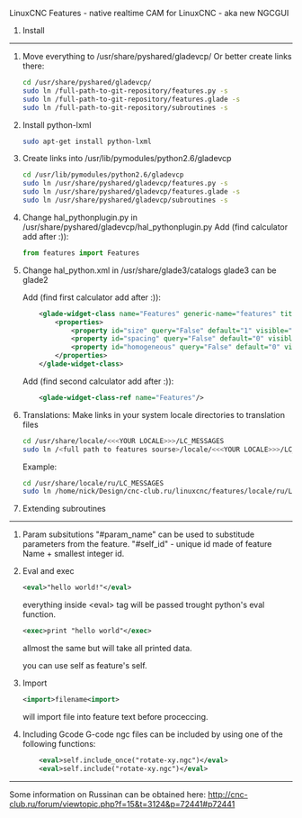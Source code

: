 LinuxCNC Features - native realtime CAM for LinuxCNC - aka new NGCGUI


1.	Install
--------------------------------------------------------------------------------

1. Move everything to /usr/share/pyshared/gladevcp/
	Or better create links there:
	```sh
	cd /usr/share/pyshared/gladevcp/
	sudo ln /full-path-to-git-repository/features.py -s
	sudo ln /full-path-to-git-repository/features.glade -s
	sudo ln /full-path-to-git-repository/subroutines -s
	```	


2. Install python-lxml 
	```sh
	sudo apt-get install python-lxml 
	```

3. Create links into /usr/lib/pymodules/python2.6/gladevcp


	```sh
	cd /usr/lib/pymodules/python2.6/gladevcp
	sudo ln /usr/share/pyshared/gladevcp/features.py -s
	sudo ln /usr/share/pyshared/gladevcp/features.glade -s
	sudo ln /usr/share/pyshared/gladevcp/subroutines -s
	```

4. Change hal_pythonplugin.py in /usr/share/pyshared/gladevcp/hal_pythonplugin.py
	Add (find calculator add after :)):
	```python
	from features import Features
	```	

5. Change hal_python.xml in /usr/share/glade3/catalogs glade3 can be glade2
	
	Add (find first calculator add after :)):
	```xml
		<glade-widget-class name="Features" generic-name="features" title="features">
		    <properties>
		        <property id="size" query="False" default="1" visible="False"/>
		        <property id="spacing" query="False" default="0" visible="False"/>
		        <property id="homogeneous" query="False" default="0" visible="False"/>
		    </properties>
		</glade-widget-class>
	```
	
	 Add (find second calculator add after :)):
	```xml
		<glade-widget-class-ref name="Features"/>
	```

6. Translations:
	Make links in your system locale directories to translation files
	```sh
	cd /usr/share/locale/<<<YOUR LOCALE>>>/LC_MESSAGES
	sudo ln /<full path to features sourse>/locale/<<<YOUR LOCALE>>>/LC_MESSAGES/linuxcnc-features.mo -s
	```
	Example:
	```sh
	cd /usr/share/locale/ru/LC_MESSAGES
	sudo ln /home/nick/Design/cnc-club.ru/linuxcnc/features/locale/ru/LC_MESSAGES/linuxcnc-features.mo -s
	```


2.	Extending subroutines
--------------------------------------------------------------------------------

1. Param subsitutions
	"#param_name" can be used to substitude parameters from the feature. 
	"#self_id" - unique id made of feature Name + smallest integer id. 

2. Eval and exec
	```xml
	<eval>"hello world!"</eval>
	```
	everything inside &lt;eval&gt; tag will be passed
	trought python's eval function. 
	
	```xml
	<exec>print "hello world"</exec>
	```
	allmost the same but will take all printed data.
	
	you can use self as feature's self.

3. Import 
	```xml
	<import>filename<import>
	```
	will import file into feature text before proceccing.	
	
3. Including Gcode
	G-code ngc files can be included by using one of the following functions: 
	```xml
		<eval>self.include_once("rotate-xy.ngc")</eval>
		<eval>self.include("rotate-xy.ngc")</eval>
	```

--------------------------------------------------------------------------------

Some information on Russinan can be obtained here: http://cnc-club.ru/forum/viewtopic.php?f=15&t=3124&p=72441#p72441
